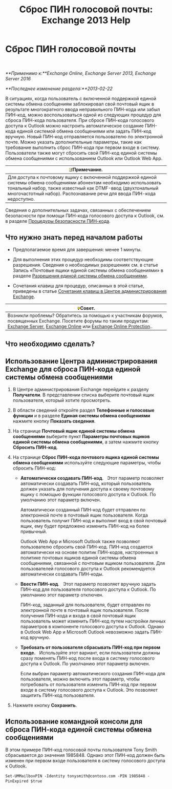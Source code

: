 ﻿---
title: 'Сброс ПИН голосовой почты: Exchange 2013 Help'
TOCTitle: Сброс ПИН голосовой почты
ms:assetid: bf07e6e7-01d2-4933-bff5-c615cc21a480
ms:mtpsurl: https://technet.microsoft.com/ru-ru/library/Bb124404(v=EXCHG.150)
ms:contentKeyID: 50556478
ms.date: 05/22/2018
mtps_version: v=EXCHG.150
f1_keywords:
- Microsoft.Exchange.Management.SnapIn.Esm.Recipients.ResetUnifiedMessagingPinPropertyControl
ms.translationtype: MT
---

# Сброс ПИН голосовой почты

 

_**Применимо к:**Exchange Online, Exchange Server 2013, Exchange Server 2016_

_**Последнее изменение раздела:**2013-02-22_

В ситуациях, когда пользователь с включенной поддержкой единой системы обмена сообщениям заблокировал свой почтовый ящик в результате многократного ввода неправильного ПИН-кода или забыл ПИН-код, можно воспользоваться одной из следующих процедур для сброса ПИН-кода пользователя. При сбросе ПИН-кода голосового доступа к Outlook можно настроить автоматическое создание ПИН-кода единой системой обмена сообщениями или задать ПИН-код вручную. Новый ПИН-код отправляется пользователю по электронной почте. Можно указать дополнительные параметры, такие как требование выполнить сброс ПИН-кода при первом входе в систему. Пользователи также могут сбросить свой ПИН-код единой системы обмена сообщениями с использованием Outlook или Outlook Web App.

<table>
<thead>
<tr class="header">
<th><img src="images/JJ126620.note(EXCHG.150).gif" title="Примечание" alt="Примечание" />Примечание.</th>
</tr>
</thead>
<tbody>
<tr class="odd">
<td>Для доступа к почтовому ящику с включенной поддержкой единой системы обмена сообщениями абонентам необходимо использовать тональный набор, также известный как DTMF-ввод (двухтональный многочастотный набор). Распознавание речи для ввода ПИН-кода недоступно.</td>
</tr>
</tbody>
</table>


Сведения о дополнительных задачах, связанных с обеспечением безопасности при помощи ПИН-кода голосового доступа к Outlook, см. в разделе [Процедуры безопасности ПИН-кода](pin-security-procedures-exchange-2013-help.md).

## Что нужно знать перед началом работы

  - Предполагаемое время для завершения: менее 1 минуты.

  - Для выполнения этих процедур необходимы соответствующие разрешения. Сведения о необходимых разрешениях см. в статье Запись «Почтовые ящики единой системы обмена сообщениями» в разделе [Разрешения единой системы обмена сообщениями](unified-messaging-permissions-exchange-2013-help.md).

  - Сочетания клавиш для процедур, описанных в этой статье, приведены в статье [Сочетания клавиш в Центре администрирования Exchange](keyboard-shortcuts-in-the-exchange-admin-center-exchange-online-protection-help.md).

<table>
<thead>
<tr class="header">
<th><img src="images/Bb124558.tip(EXCHG.150).gif" title="Совет" alt="Совет" />Совет.</th>
</tr>
</thead>
<tbody>
<tr class="odd">
<td>Возникли проблемы? Обратитесь за помощью к участникам форумов, посвященных Exchange. Посетите форумы по таким продуктам: <a href="https://go.microsoft.com/fwlink/p/?linkid=60612">Exchange Server</a>, <a href="https://go.microsoft.com/fwlink/p/?linkid=267542">Exchange Online</a> или <a href="https://go.microsoft.com/fwlink/p/?linkid=285351">Exchange Online Protection</a>..</td>
</tr>
</tbody>
</table>


## Что необходимо сделать?

## Использование Центра администрирования Exchange для сброса ПИН-кода единой системы обмена сообщениями

1.  В Центре администрирования Exchange перейдите к разделу **Получатели**. В представлении списка выберите почтовый ящик пользователя, который хотите просмотреть.

2.  В области сведений откройте раздел **Телефонные и голосовые функции** и в разделе **Единая системы обмена сообщениями** нажмите кнопку **Показать сведения**.

3.  На странице **Почтовый ящик единой системы обмена сообщениями** выберите пункт **Параметры почтовых ящиков единой системы обмена сообщениями**, а затем нажмите кнопку **Сбросить ПИН-код**.

4.  На странице **Сброс ПИН-кода почтового ящика единой системы обмена сообщениями** используйте следующие параметры, чтобы сбросить ПИН-код:
    
      - **Автоматически создавать ПИН-код**.   Этот параметр позволяет автоматически создавать ПИН-код, который пользователь должен указать для получения доступа к своему почтовому ящику с помощью функции голосового доступа к Outlook. По умолчанию этот параметр включен.
        
        Автоматически созданный ПИН-код будет отправлен по электронной почте в почтовый ящик пользователя. Когда пользователь получит ПИН-код и выполнит вход в свой почтовый ящик, ему будет предложено изменить ПИН-код на более привычный.
        
        Outlook Web App и Microsoft Outlook также позволяют пользователю сбросить свой ПИН-код. ПИН-код создается автоматически на основе политик ПИН-кодов, настроенных в политике почтовых ящиков единой системы обмена сообщениями, связанной с почтовым ящиком пользователя. Для пользователей голосового доступа к Outlook рекомендуется автоматически создавать ПИН-коды.
    
      - **Ввести ПИН-код**.   Этот параметр позволяет вручную задать ПИН-код для пользователя голосового доступа к Outlook. По умолчанию этот параметр отключен.
        
        ПИН-код, заданный для пользователя, будет отправлен по электронной почте в почтовый ящик пользователя. После получения ПИН-кода и входа в свой почтовый ящик пользователь может изменить ПИН-код путем настройки личных параметров в компоненте голосового доступа к Outlook. Однако в Outlook Web App и Microsoft Outlook невозможно задать ПИН-код вручную.
    
      - **Требовать от пользователя сбрасывать ПИН-код при первом входе.**   Используйте этот вариант, если пользователи должны сразу поменять ПИН-код после входа в систему голосового доступа к Outlook. По умолчанию этот параметр включен.
        
        Если выбран параметр автоматического создания ПИН-кода для пользователя, можно включить этот параметр, чтобы потребовать от пользователя изменить ПИН-код при первом входе в систему голосового доступа к Outlook. Это позволяет защитить ПИН-код пользователя.

5.  Нажмите кнопку **Сохранить**.

## Использование командной консоли для сброса ПИН-кода единой системы обмена сообщениями

В этом примере ПИН-код голосовой почты пользователя Tony Smith сбрасывается до значения 1985848. Однако этот ПИН-код должен быть изменен при первом входе пользователя в систему голосового доступа к Outlook.

    Set-UMMailboxPIN -Identity tonysmith@contoso.com -PIN 1985848 -PinExpired $true

